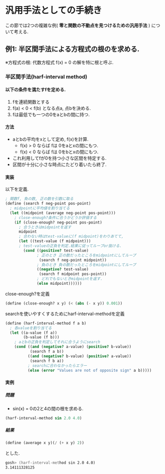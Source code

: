 # 汎用手法としての手続き

この節では2つの複雑な例( **零と関数の不動点を見つけるための汎用手法** )
について考える.

## 例1: 半区間手法による方程式の根のを求める.

※方程式の根: 代数方程式 f(x) = 0 の解を特に根と呼ぶ.

### 半区間手法(harf-interval method)

#### 以下の条件を満たすfを定める.

1. fを連続関数とする
2. f(a) < 0 < f(b) となる点a, 点bを決める.
3. fは最低でも一つの0をaとbの間に持つ.

#### 方法

- aとbの平均をxとして定め, f(x)を計算.
  - f(x) > 0 ならば fは 0をaとxの間にもつ.
  - f(x) < 0 ならば fは 0をbとxの間にもつ.
- これ利用してfが0を持つ小さな区間を特定する.
- 区間が十分に小さな時点にたどり着いたら終了.

#### 実装
以下を定義.
```scheme
; 関数f, 負の数, 正の数を引数に取る
(define (search f neg-point pos-point)
  ; midpointに平均値を割り当てる
  (let ((midpoint (average neg-point pos-point)))
    ; close-enough?条件に合うかどうか評価する
    (if (close-enough? neg-point pos-point)
      ; 合うときはmidpointを返す
      midpoint
      ; 合わない時はtest-valueに(f midpoint)をわりあてて,
      (let ((test-value (f midpoint)))
      ; test-valueの正負を判定.結果に従ってループor抜ける.
        (cond ((positive? test-value)
              ; 正のとき 正の数だったところをmidpointにしてループ
               (search f neg-point midpoint))
              ; 負のとき 負の数だったところをmidpointにしてループ
              ((negative? test-value)
               (search f midpoint pos-point))
              ; どれでもないときmidpointを返す.
              (else midpoint))))))
```

close-enough?を定義
```scheme
(define (close-enough? x y) (< (abs (- x y)) 0.001))
```

searchを使いやすくするためにharf-interval-methodを定義
```scheme
(define (harf-interval-method f a b)
  ; 各valueを割り当てる
  (let ((a-value (f a))
        (b-value (f b)))
    ; aとbの正負を判定してそれに合うようにsearch
    (cond ((and (negative? a-value) (positive? b-value))
           (search f a b))
          ((and (negative? b-value) (positive? a-value))
           (search f b a))
          ; searchに合わなかったらエラー
          (else (error "Values are not of opposite sign" a b)))))
```

#### 実例

##### 問題
- sin(x) = 0の2と4の間の根を求める.

```scheme
(harf-interval-method sin 2.0 4.0)
```

##### 結果
```scheme
(define (average x y)(/ (+ x y) 2))
```
とした.

```zsh
gosh> (harf-interval-method sin 2.0 4.0)
3.14111328125
```
